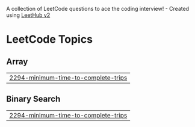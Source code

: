 A collection of LeetCode questions to ace the coding interview! - Created using [LeetHub v2](https://github.com/arunbhardwaj/LeetHub-2.0)
<!---LeetCode Topics Start-->
# LeetCode Topics
## Array
|  |
| ------- |
| [2294-minimum-time-to-complete-trips](https://github.com/pragyandhar/ICP/tree/master/2294-minimum-time-to-complete-trips) |
## Binary Search
|  |
| ------- |
| [2294-minimum-time-to-complete-trips](https://github.com/pragyandhar/ICP/tree/master/2294-minimum-time-to-complete-trips) |
<!---LeetCode Topics End-->